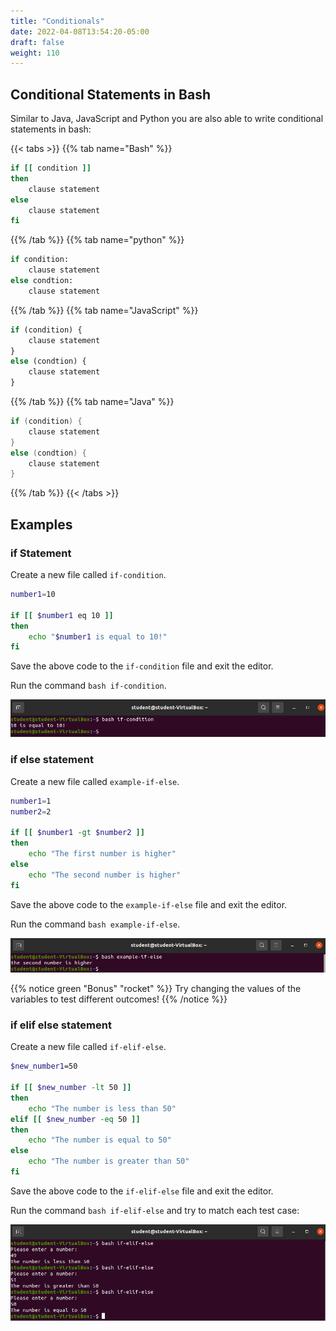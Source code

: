 ```yaml
---
title: "Conditionals"
date: 2022-04-08T13:54:20-05:00
draft: false
weight: 110
---
```


## Conditional Statements in Bash

Similar to Java, JavaScript and Python you are also able to write conditional statements in bash:

{{< tabs >}}
{{% tab name="Bash" %}}
```Bash
if [[ condition ]]
then 
    clause statement
else
    clause statement
fi
```
{{% /tab %}}
{{% tab name="python" %}}
```python
if condition:
    clause statement
else condtion:
    clause statement
```
{{% /tab %}}
{{% tab name="JavaScript" %}}
```js
if (condition) {
    clause statement
}
else (condtion) {
    clause statement
}
```
{{% /tab %}}
{{% tab name="Java" %}}
```java
if (condition) {
    clause statement
}
else (condtion) {
    clause statement
}
```
{{% /tab %}}
{{< /tabs >}}

## Examples

### if Statement

Create a new file called `if-condition`.

```bash
number1=10

if [[ $number1 eq 10 ]]
then
    echo "$number1 is equal to 10!"
fi
```

Save the above code to the `if-condition` file and exit the editor.

Run the command `bash if-condition`.

![if-condition](pictures/if-condition.png?classes=border)

### if else statement

Create a new file called `example-if-else`.

```bash
number1=1
number2=2

if [[ $number1 -gt $number2 ]]
then
    echo "The first number is higher"
else
    echo "The second number is higher"
fi
```

Save the above code to the `example-if-else` file and exit the editor.

Run the command `bash example-if-else`.

![example-if-else](pictures/example-if-else.png?classes=border)

{{% notice green "Bonus" "rocket" %}}
Try changing the values of the variables to test different outcomes!
{{% /notice %}}

### if elif else statement

Create a new file called `if-elif-else`.

```bash
$new_number1=50

if [[ $new_number -lt 50 ]]
then
    echo "The number is less than 50"
elif [[ $new_number -eq 50 ]]
then
    echo "The number is equal to 50"
else
    echo "The number is greater than 50"
fi
```

Save the above code to the `if-elif-else` file and exit the editor.

Run the command `bash if-elif-else` and try to match each test case:

![if-elif-else](pictures/if-elif-else.png?classes=border)






